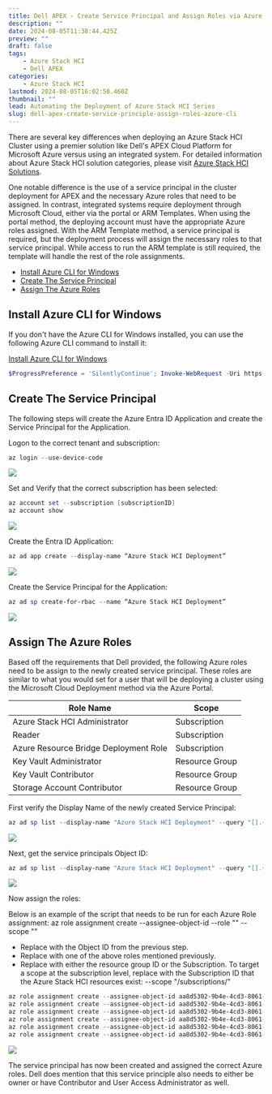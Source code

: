 ```yaml
---
title: Dell APEX - Create Service Principal and Assign Roles via Azure CLI
description: ""
date: 2024-08-05T11:38:44.425Z
preview: ""
draft: false
tags:
    - Azure Stack HCI
    - Dell APEX
categories:
    - Azure Stack HCI
lastmod: 2024-08-05T16:02:50.460Z
thumbnail: ""
lead: Automating the Deployment of Azure Stack HCI Series
slug: dell-apex-create-service-principle-assign-roles-azure-cli
---
```



There are several key differences when deploying an Azure Stack HCI Cluster using a premier solution like Dell's APEX Cloud Platform for Microsoft Azure versus using an integrated system. For detailed information about Azure Stack HCI solution categories, please visit [Azure Stack HCI Solutions](https://azurestackhcisolutions.azure.microsoft.com/#/Learn).

One notable difference is the use of a service principal in the cluster deployment for APEX and the necessary Azure roles that need to be assigned. In contrast, integrated systems require deployment through Microsoft Cloud, either via the portal or ARM Templates. When using the portal method, the deploying account must have the appropriate Azure roles assigned. With the ARM Template method, a service principal is required, but the deployment process will assign the necessary roles to that service principal. While access to run the ARM template is still required, the template will handle the rest of the role assignments.

- [Install Azure CLI for Windows](#install-azure-cli-for-windows)
- [Create The Service Principal](#create-the-service-principal)
- [Assign The Azure Roles](#assign-the-azure-roles)

## Install Azure CLI for Windows

If you don't have the Azure CLI for Windows installed, you can use the following Azure CLI command to install it:

[Install Azure CLI for Windows](https://learn.microsoft.com/en-us/cli/azure/install-azure-cli-windows?tabs=powershell)

```powershell
$ProgressPreference = 'SilentlyContinue'; Invoke-WebRequest -Uri https://aka.ms/ installazurecliwindowsx64 -OutFile .\AzureCLI.msi; Start-Process msiexec.exe -Wait -ArgumentList '/I AzureCLI.msi /quiet'; Remove-Item .\AzureCLI.msi
```

## Create The Service Principal

The following steps will create the Azure Entra ID Application and create the Service Principal for the Application.

Logon to the correct tenant and subscription:

```powershell
az login --use-device-code
```

![](/img/apex-sp/Screenshot%202024-08-05%20090325.png)

Set and Verify that the correct subscription has been selected:

```powershell
az account set --subscription [subscriptionID]
az account show
```

![](/img/apex-sp/Screenshot%202024-08-05%20091657.png)


Create the Entra ID Application:

```powershell
az ad app create --display-name “Azure Stack HCI Deployment”
```

![](/img/apex-sp/Screenshot%202024-08-05%20092609.png)

Create the Service Principal for the Application:

```powershell
az ad sp create-for-rbac --name “Azure Stack HCI Deployment”
```

![](/img/apex-sp/Screenshot%202024-08-05%20092818.png)

## Assign The Azure Roles

Based off the requirements that Dell provided, the following Azure roles need to be assign to the newly created service principal. These roles are similar to what you would set for a user that will be deploying a cluster using the Microsoft Cloud Deployment method via the Azure Portal.

Role Name | Scope
---------|----------
 Azure Stack HCI Administrator | Subscription
 Reader | Subscription
 Azure Resource Bridge Deployment Role | Subscription
 Key Vault Administrator | Resource Group
 Key Vault Contributor | Resource Group
 Storage Account Contributor | Resource Group

First verify the Display Name of the newly created Service Principal:

```powershell
az ad sp list --display-name "Azure Stack HCI Deployment" --query "[].{name:displayName}"
```

![](/img/apex-sp/Screenshot%202024-08-05%20104956.png)

Next, get the service principals Object ID:

```powershell
az ad sp list --display-name "Azure Stack HCI Deployment" --query "[].{id:id}" --output tsv
```

![](/img/apex-sp/Screenshot%202024-08-05%20105134.png)

Now assign the roles:

Below is an example of the script that needs to be run for each Azure Role assignment:
az role assignment create --assignee-object-id <ObjectID> --role "<RoleName>" --scope "<Scope>"
- Replace <ObjectID> with the Object ID from the previous step.
- Replace <RoleName> with one of the above roles mentioned previously.
- Replace <Scope> with either the resource group ID or the Subscription.
To target a scope at the subscription level, replace <SubscriptionID> with the Subscription ID that the Azure Stack HCI resources exist:
--scope "/subscriptions/<SubscriptionID>"

```powershell
az role assignment create --assignee-object-id aa8d5302-9b4e-4cd3-8061-89771753907a --role "Azure Stack HCI Administrator" --scope "/subscriptions/[subscriptionid]"
az role assignment create --assignee-object-id aa8d5302-9b4e-4cd3-8061-89771753907a --role "Reader" --scope "/subscriptions/[subscriptionid]"
az role assignment create --assignee-object-id aa8d5302-9b4e-4cd3-8061-89771753907a --role "Azure Resource Bridge Deployment Role" --scope "/subscriptions/[subscriptionid]"
az role assignment create --assignee-object-id aa8d5302-9b4e-4cd3-8061-89771753907a --role "Key Vault Administrator" --scope "/subscriptions/[subscriptionid]/resourceGroups/[resourcegroup]"
az role assignment create --assignee-object-id aa8d5302-9b4e-4cd3-8061-89771753907a --role "Key Vault Contributor" --scope "/subscriptions/[subscriptionid]/resourceGroups/[resourcegroup]"
az role assignment create --assignee-object-id aa8d5302-9b4e-4cd3-8061-89771753907a --role "Storage Account Contributor" --scope "/subscriptions/[subscriptionid]/resourceGroups/[resourcegroup]"
```

![](/img/apex-sp/Screenshot%202024-08-05%20105947.png)

The service principal has now been created and assigned the correct Azure roles. Dell does mention that this service principle also needs to either be owner or have Contributor and User Access Administrator as well.
